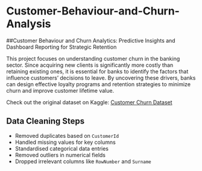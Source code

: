 # Customer-Behaviour-and-Churn-Analysis

##Customer Behaviour and Churn Analytics: Predictive Insights and Dashboard Reporting for Strategic Retention

This project focuses on understanding customer churn in the banking sector. Since acquiring new clients is significantly more costly than retaining existing ones, it is essential for banks to identify the factors that influence customers’ decisions to leave. By uncovering these drivers, banks can design effective loyalty programs and retention strategies to minimize churn and improve customer lifetime value.


Check out the original dataset on Kaggle: [Customer Churn Dataset](https://www.kaggle.com/datasets/radheshyamkollipara/bank-customer-churn)

## Data Cleaning Steps

- Removed duplicates based on `CustomerId`
- Handled missing values for key columns
- Standardised categorical data entries
- Removed outliers in numerical fields
- Dropped irrelevant columns like `RowNumber` and `Surname`
